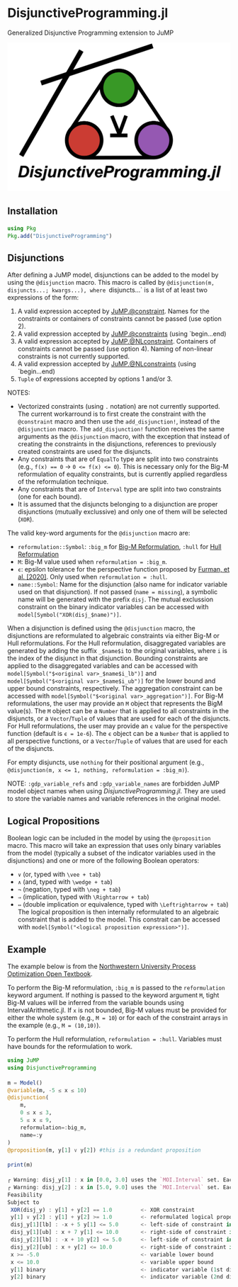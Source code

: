 # DisjunctiveProgramming.jl
Generalized Disjunctive Programming extension to JuMP

![](logo.png)

## Installation

```julia
using Pkg
Pkg.add("DisjunctiveProgramming")
```

## Disjunctions

After defining a JuMP model, disjunctions can be added to the model by using the `@disjunction` macro. This macro is called by `@disjunction(m, disjuncts...; kwargs...), where `disjuncts...` is a list of at least two expressions of the form:
1. A valid expression accepted by [JuMP.@constraint](https://jump.dev/JuMP.jl/stable/reference/constraints/#JuMP.@constraint). Names for the constraints or containers of constraints cannot be passed (use option 2).
2. A valid expression accepted by [JuMP.@constraints](https://jump.dev/JuMP.jl/stable/reference/constraints/#JuMP.@constraints) (using `begin...end)
3. A valid expression accepted by [JuMP.@NLconstraint](https://jump.dev/JuMP.jl/stable/reference/nlp/#JuMP.@NLconstraint). Containers of constraints cannot be passed (use option 4). Naming of non-linear constraints is not currently supported.
4. A valid expression accepted by [JuMP.@NLconstraints](https://jump.dev/JuMP.jl/stable/reference/nlp/#JuMP.@NLconstraints) (using `begin...end)
5. `Tuple` of expressions accepted by options 1 and/or 3.

NOTES: 
- Vectorized constraints (using `.` notation) are not currently supported. The current workarround is to first create the constraint with the `@constraint` macro and then use the `add_disjunction!`, instead of the `@disjunction` macro. The `add_disjunction!` function receives the same arguments as the `@disjunction` macro, with the exception that instead of creating the constraints in the disjunctions, references to previously created constraints are used for the disjuncts.
- Any constraints that are of `EqualTo` type are split into two constraints (e.g., `f(x) == 0` -> `0 <= f(x) <= 0`). This is necessary only for the Big-M reformulation of equality constraints, but is currently applied regardless of the reformulation technique.
- Any constraints that are of `Interval` type are split into two constraints (one for each bound).
- It is assumed that the disjuncts belonging to a disjunction are proper disjunctions (mutually exclussive) and only one of them will be selected (`XOR`).

The valid key-word arguments for the `@disjunction` macro are:
- `reformulation::Symbol`: `:big_m` for [Big-M Reformulation](https://optimization.mccormick.northwestern.edu/index.php/Disjunctive_inequalities#Big-M_Reformulation), `:hull` for [Hull Reformulation](https://optimization.mccormick.northwestern.edu/index.php/Disjunctive_inequalities#Convex-Hull_Reformulation)
- `M`: Big-M value used when `reformulation = :big_m`.
- `ϵ`: epsilon tolerance for the perspective function proposed by [Furman, et al. [2020]](https://link.springer.com/article/10.1007/s10589-020-00176-0). Only used when `reformulation = :hull`.
- `name::Symbol`: Name for the disjunction (also name for indicator variable used on that disjunction). If not passed (`name = missing`), a symbolic name will be generated with the prefix `disj`. The mutual exclussion constraint on the binary indicator variables can be accessed with `model[Symbol("XOR(disj_$name)")]`.

When a disjunction is defined using the `@disjunction` macro, the disjunctions are reformulated to algebraic constraints via either Big-M or Hull reformulations. For the Hull reformulation, disaggregated variables are generated by adding the suffix `_$name$i` to the original variables, where `i` is the index of the disjunct in that disjunction. Bounding constraints are applied to the disaggregated variables and can be accessed with `model[Symbol("$<original var>_$name$i_lb")]` and `model[Symbol("$<original var>_$name$i_ub")]` for the lower bound and upper bound constraints, respectively. The aggregation constraint can be accessed with `model[Symbol("$<original var>_aggregation")]`. For Big-M reformulations, the user may provide an `M` object that represents the BigM value(s). The `M` object can be a `Number` that is applied to all constraints in the disjuncts, or a `Vector`/`Tuple` of values that are used for each of the disjuncts. For Hull reformulations, the user may provide an `ϵ` value for the perspective function (default is `ϵ = 1e-6`). The `ϵ` object can be a `Number` that is applied to all perspective functions, or a `Vector`/`Tuple` of values that are used for each of the disjuncts.

For empty disjuncts, use `nothing` for their positional argument (e.g., `@disjunction(m, x <= 1, nothing, reformulation = :big_m)`).

NOTE: `:gdp_variable_refs` and `:gdp_variable_names` are forbidden JuMP model object names when using *DisjunctiveProgramming.jl*. They are used to store the variable names and variable references in the original model.

## Logical Propositions

Boolean logic can be included in the model by using the `@proposition` macro. This macro will take an expression that uses only binary variables from the model (typically a subset of the indicator variables used in the disjunctions) and one or more of the following Boolean operators:
- `∨` (or, typed with `\vee + tab`)
- `∧` (and, typed with `\wedge + tab`)
- `¬` (negation, typed with `\neg + tab`)
- `⇒` (implication, typed with `\Rightarrow + tab`)
- `⇔` (double implication or equivalence, typed with `\Leftrightarrow + tab`)
The logical proposition is then internally reformulated to an algebraic constraint that is added to the model. This constrait can be accessed with `model[Symbol("<logical proposition expression>")]`.

## Example

The example below is from the [Northwestern University Process Optimization Open Textbook](https://optimization.mccormick.northwestern.edu/index.php/Disjunctive_inequalities).

To perform the Big-M reformulation, `:big_m` is passed to the `reformulation` keyword argument. If nothing is passed to the keyword argument `M`, tight Big-M values will be inferred from the variable bounds using IntervalArithmetic.jl. If `x` is not bounded, Big-M values must be provided for either the whole system (e.g., `M = 10`) or for each of the constraint arrays in the example (e.g., `M = (10,10)`).

To perform the Hull reformulation, `reformulation = :hull`. Variables must have bounds for the reformulation to work.

```julia
using JuMP
using DisjunctiveProgramming

m = Model()
@variable(m, -5 ≤ x ≤ 10)
@disjunction(
    m,
    0 ≤ x ≤ 3,
    5 ≤ x ≤ 9,
    reformulation=:big_m,
    name=:y
)
@proposition(m, y[1] ∨ y[2]) #this is a redundant proposition

print(m)

┌ Warning: disj_y[1] : x in [0.0, 3.0] uses the `MOI.Interval` set. Each instance of the interval set has been split into two constraints, one for each bound.
┌ Warning: disj_y[2] : x in [5.0, 9.0] uses the `MOI.Interval` set. Each instance of the interval set has been split into two constraints, one for each bound.
Feasibility
Subject to
 XOR(disj_y) : y[1] + y[2] == 1.0         <- XOR constraint
 y[1] ∨ y[2] : y[1] + y[2] >= 1.0         <- reformulated logical proposition (name is the proposition)
 disj_y[1][lb] : -x + 5 y[1] <= 5.0       <- left-side of constraint in 1st disjunct (name is assigned to disj_y[1][lb])
 disj_y[1][ub] : x + 7 y[1] <= 10.0       <- right-side of constraint in 1st disjunct (name is assigned to disj_y[1][ub])
 disj_y[2][lb] : -x + 10 y[2] <= 5.0      <- left-side of constraint in 2nd disjunct (name is assigned to disj_y[2][lb])
 disj_y[2][ub] : x + y[2] <= 10.0         <- right-side of constraint in 2nd disjunct (name is assigned to disj_y[2][ub])
 x >= -5.0                                <- variable lower bound
 x <= 10.0                                <- variable upper bound
 y[1] binary                              <- indicator variable (1st disjunct) is binary
 y[2] binary                              <- indicator variable (2nd disjunct) is binary
```
